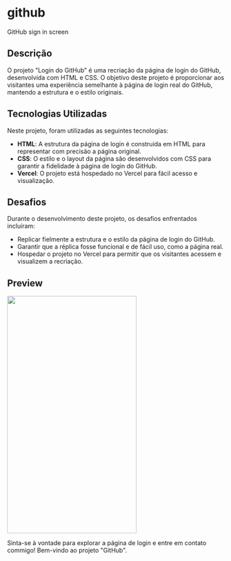 # github
GitHub sign in screen

## Descrição
O projeto "Login do GitHub" é uma recriação da página de login do GitHub, desenvolvida com HTML e CSS.
O objetivo deste projeto é proporcionar aos visitantes uma experiência semelhante à página de login real do GitHub, 
mantendo a estrutura e o estilo originais.

## Tecnologias Utilizadas
Neste projeto, foram utilizadas as seguintes tecnologias:

- **HTML**: A estrutura da página de login é construída em HTML para representar com precisão a página original.
- **CSS**: O estilo e o layout da página são desenvolvidos com CSS para garantir a fidelidade à página de login do GitHub.
- **Vercel**: O projeto está hospedado no Vercel para fácil acesso e visualização.

## Desafios
Durante o desenvolvimento deste projeto, os desafios enfrentados incluíram:

- Replicar fielmente a estrutura e o estilo da página de login do GitHub.
- Garantir que a réplica fosse funcional e de fácil uso, como a página real.
- Hospedar o projeto no Vercel para permitir que os visitantes acessem e visualizem a recriação.

## Preview
<img src="https://github.com/Kathe2/github/assets/103085314/04ade4b4-5e03-41f1-9cc8-aa7f4bdee2d6" width="300" height="550">

Sinta-se à vontade para explorar a página de login e entre em contato commigo! Bem-vindo ao projeto "GitHub".

